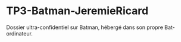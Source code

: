 # TP3-Batman-JeremieRicard
Dossier ultra-confidentiel sur Batman, hébergé dans son propre Bat-ordinateur.
